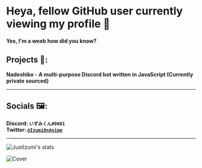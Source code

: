 # Heya, fellow GitHub user currently viewing my profile 👋
#### Yes, I'm a weeb how did you know?

## Projects 🔧:
   **Nadeshiko - A multi-purpose Discord bot written in JavaScript (Currently private sourced)**  
   
   <hr>
   
## Socials 🖼:
   **Discord: `いずみくん#0001`**                                                                                                                                                   
   **Twitter: [`@IzumiOnAnime`](https://twitter.com/IzumiOnAnime)**
   
   <hr>
   
![JustIzumi's stats](https://github-readme-stats.vercel.app/api?username=JustIzumi&show_icons=true&theme=midnight-purple)
   
![Cover](https://i.imgur.com/KsbkbLo.jpg)                                                                                                                                                                                                                                                                                                                               
